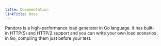 ```yaml
---
title: Documentation
linkTitle: Docs
---
```


[//]: # ({{% pageinfo %}})
[//]: # (This is a placeholder page that shows you how to use this template site.)
[//]: # ({{% /pageinfo %}})

Pandora is a high-performance load generator in Go language. It has built-in HTTP(S) and HTTP/2 support and you can
write your own load scenarios in Go, compiling them just before your test.
